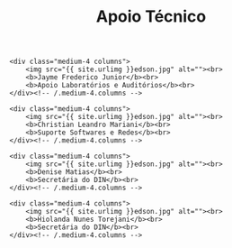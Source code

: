 ﻿---
layout: page-fullwidth
title: "Apoio Técnico"
subheadline: ""
permalink: "/apoio_tecnico/"
header:
   image_fullwidth: banner_eres2020.png
---

<div class="row t30">

    <div class="medium-4 columns">
        <img src="{{ site.urlimg }}edson.jpg" alt=""><br>
        <b>Jayme Frederico Junior</b><br>
		<b>Apoio Laboratórios e Auditórios</b><br>
    </div><!-- /.medium-4.columns -->

	<div class="medium-4 columns">
		<img src="{{ site.urlimg }}edson.jpg" alt=""><br>
        <b>Christian Leandro Mariani</b><br>
		<b>Suporte Softwares e Redes</b><br>		
    </div><!-- /.medium-4.columns -->
</div><!-- /.row -->

<div class="row t30">

    <div class="medium-4 columns">
		<img src="{{ site.urlimg }}edson.jpg" alt=""><br>
        <b>Denise Matias</b><br>
		<b>Secretária do DIN</b><br>
    </div><!-- /.medium-4.columns -->

	<div class="medium-4 columns">
		<img src="{{ site.urlimg }}edson.jpg" alt=""><br>
        <b>Hiolanda Nunes Torejani</b><br>
		<b>Secretária do DIN</b><br>
    </div><!-- /.medium-4.columns -->
</div><!-- /.row -->

